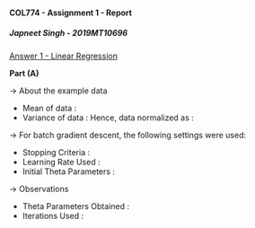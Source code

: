 #### COL774 - Assignment 1 - Report
##### Japneet Singh - 2019MT10696

<u>Answer 1 - Linear Regression</u>

**Part (A)**

-> About the example data
- Mean of data : 
- Variance of data : 
Hence,  data normalized as :

-> For batch gradient descent, the following settings were used:
- Stopping Criteria : 
- Learning Rate Used : 
- Initial Theta Parameters :

-> Observations
- Theta Parameters Obtained : 
- Iterations Used : 

